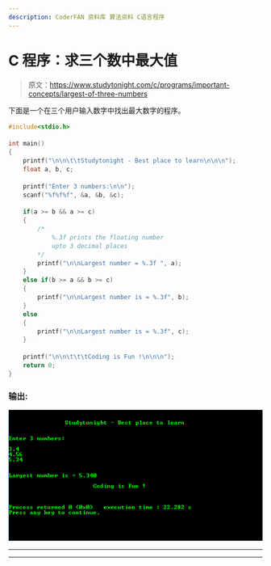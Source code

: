```yaml
---
description: CoderFAN 资料库 算法资料 C语言程序
---
```


# C 程序：求三个数中最大值

> 原文：<https://www.studytonight.com/c/programs/important-concepts/largest-of-three-numbers>

下面是一个在三个用户输入数字中找出最大数字的程序。

```cpp
#include<stdio.h>

int main()
{
    printf("\n\n\t\tStudytonight - Best place to learn\n\n\n");
    float a, b, c;

    printf("Enter 3 numbers:\n\n");
    scanf("%f%f%f", &a, &b, &c);

    if(a >= b && a >= c)
    {
        /*
            %.3f prints the floating number 
            upto 3 decimal places
        */
        printf("\n\nLargest number = %.3f ", a);
    }
    else if(b >= a && b >= c)
    {
        printf("\n\nLargest number is = %.3f", b);
    }
    else
    {
        printf("\n\nLargest number is = %.3f", c);
    }

    printf("\n\n\t\t\tCoding is Fun !\n\n\n");
    return 0;
}
```

### 输出:

![C Program output for Largest of three numbers](img/119afe2a14ae54afcff97e49ef34a9f8.png)

* * *

* * *